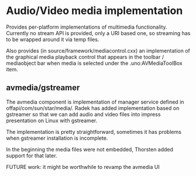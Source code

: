 # Audio/Video media implementation

Provides per-platform implementations of multimedia functionality.
Currently no stream API is provided, only a URI based one, so
streaming has to be wrapped around it via temp files.

Also provides (in source/framework/mediacontrol.cxx) an implementation
of the graphical media playback control that appears in the toolbar /
mediaobject bar when media is selected under the .uno:AVMediaToolBox
item.

## avmedia/gstreamer

The avmedia component is implementation of manager service defined in
offapi/com/sun/star/media/. Radek has added implementation based on
gstreamer so that we can add audio and video files into impress
presentation on Linux with gstreamer.

The implementation is pretty straightforward, sometimes it has
problems when gstreamer installation is incomplete.

In the beginning the media files were not embedded, Thorsten added
support for that later.

FUTURE work: it might be worthwhile to revamp the avmedia UI

